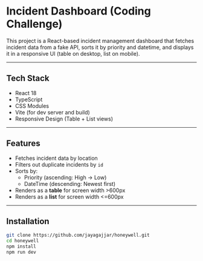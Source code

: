 # Incident Dashboard (Coding Challenge)

This project is a React-based incident management dashboard that fetches incident data from a fake API, sorts it by priority and datetime, and displays it in a responsive UI (table on desktop, list on mobile).

---

## Tech Stack

- React 18
- TypeScript
- CSS Modules
- Vite (for dev server and build)
- Responsive Design (Table + List views)

---

## Features

- Fetches incident data by location
- Filters out duplicate incidents by `id`
- Sorts by:
  - Priority (ascending: High → Low)
  - DateTime (descending: Newest first)
- Renders as a **table** for screen width >600px
- Renders as a **list** for screen width <=600px

---

## Installation

```bash
git clone https://github.com/jayagajjar/honeywell.git
cd honeywell
npm install
npm run dev
```

